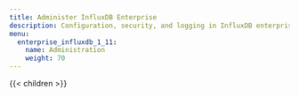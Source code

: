 ```yaml
---
title: Administer InfluxDB Enterprise
description: Configuration, security, and logging in InfluxDB enterprise.
menu:
  enterprise_influxdb_1_11:
    name: Administration
    weight: 70
---
```


{{< children >}}
